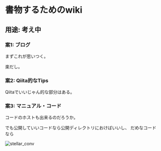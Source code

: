 # 書物するためのwiki



## 用途: 考え中

### 案1: ブログ

まずこれが思いつく。

楽だし。



### 案2: Qiita的なTips

Qiitaでいいじゃん的な部分はある。



### 案3: マニュアル・コード

コードのホストも出来るのだろうか。

でも公開していいコードなら公開ディレクトリにおけばいいし、
だめなコードなら

![stellar_conv](img/stellar_conv.jpg)



